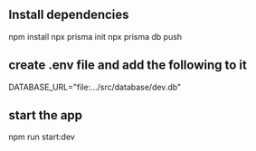 ## Install dependencies
npm install
npx prisma init
npx prisma db push

## create .env file and add the following to it
DATABASE_URL="file:.../src/database/dev.db"

## start the app
npm run start:dev